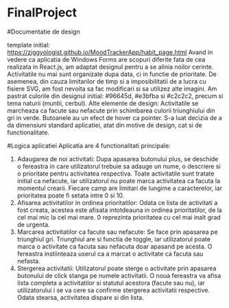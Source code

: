 # FinalProject

#Documentatie de design

template initial: https://ziggyologist.github.io/MoodTrackerApp/habit_page.html
Avand in vedere ca aplicatia de Windows Forms are scopuri diferite fata de cea realizata in React.js, am adaptat designul pentru a se alinia noilor cerinte. Activitatile nu mai sunt organizate dupa data, ci in functie de prioritate. De asemenea, din cauza limitarilor de timp si a imposibilitatii de a lucra cu fisiere SVG, am fost nevoita sa fac modificari si sa utilizez alte imagini. Am pastrat culorile din designul initial: #96645d, #e3bfba si #c2c2c2, precum si tema naturii (muntii, cerbul).
Alte elemente de design: Activitatile se marcheaza ca facute sau nefacute prin schimbarea culorii triunghiului din gri in verde. Butoanele au un efect de hover ca pointer. S-a luat decizia de a da dimensiuni standard aplicatiei, atat din motive de design, cat si de functionalitate.

#Logica aplicatiei
Aplicatia are 4 functionalitati principale:
1. Adaugarea de noi activitati: Dupa apasarea butonului plus, se deschide o fereastra in care utilizatorul trebuie sa adauge un nume, o descriere si o prioritate pentru activitatea respectiva. Toate activitatile sunt tratate initial ca nefacute, iar utilizatorul nu poate marca activitatea ca facuta la momentul crearii. Fiecare camp are limitari de lungime a caracterelor, iar prioritatea poate fi setata intre 0 si 10.
2. Afisarea activitatilor in ordinea prioritatilor: Odata ce lista de activitati a fost creata, acestea este afisata intotdeauna in ordinea prioritatilor, de la cel mai mic la cel mai mare. 0 reprezinta prioritatea cu cel mai inalt grad de urgenta.
3. Marcarea activitatilor ca facute sau nefacute: Se face prin apasarea pe triunghiul gri. Triunghiul are si functia de toggle, iar utilizatorul poate marca o activitate ca facuta sau nefacuta doar apasand pe acesta. O fereastra instiinteaza userul ca a marcat o activitate ca facuta sau nefasta.
4. Stergerea activitatii: Utilizatorul poate sterge o activitate prin apasarea butonului de click stanga pe numele activitatii. O noua fereastra va afisa lista completa a activitatilor si statutul acestora (facute sau nu), iar utilizatorului i se va cere sa confirme stergerea activitatii respective. Odata stearsa, activitatea dispare si din lista.
